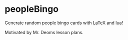 # peopleBingo

Generate random people bingo cards with LaTeX and lua!

Motivated by Mr. Deoms lesson plans.
